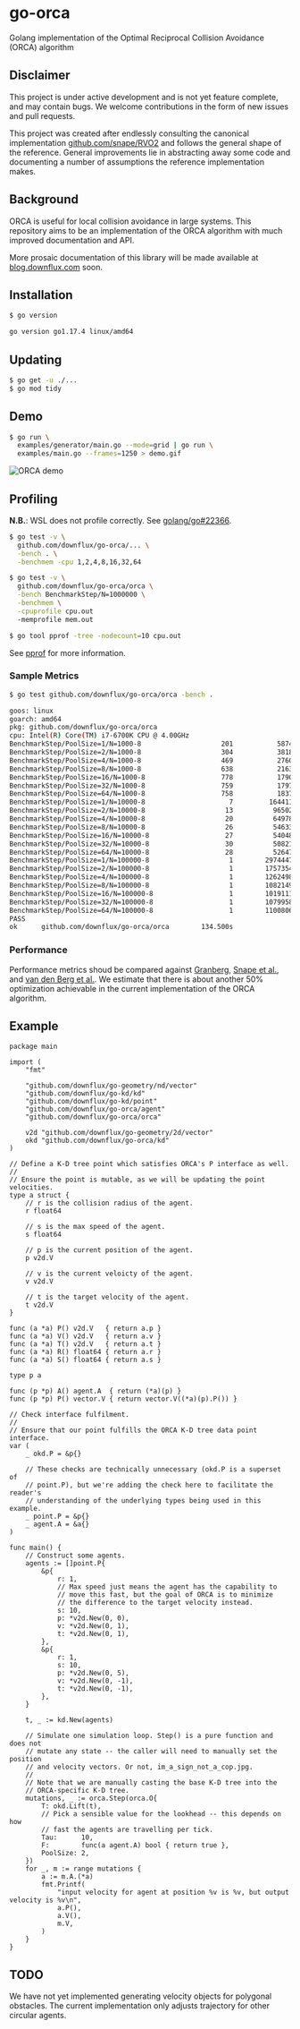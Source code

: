# go-orca
Golang implementation of the Optimal Reciprocal Collision Avoidance (ORCA)
algorithm

## Disclaimer

This project is under active development and is not yet feature complete, and
may contain bugs. We welcome contributions in the form of new issues and pull
requests.

This project was created after endlessly consulting the canonical implementation
[github.com/snape/RVO2](https://github.com/snape/RVO2) and follows the general
shape of the reference. General improvements lie in abstracting away some code
and documenting a number of assumptions the reference implementation makes.

## Background

ORCA is useful for local collision avoidance in large systems.  This repository
aims to be an implementation of the ORCA algorithm with much improved
documentation and API.

More prosaic documentation of this library will be made available at
[blog.downflux.com](https://blog.downflux.com) soon.

## Installation

```bash
$ go version

go version go1.17.4 linux/amd64
```

## Updating

```bash
$ go get -u ./...
$ go mod tidy
```

## Demo

```bash
$ go run \
  examples/generator/main.go --mode=grid | go run \
  examples/main.go --frames=1250 > demo.gif
```

![ORCA demo](examples/output/animation.gif)

## Profiling

**N.B.**: WSL does not profile correctly. See
[golang/go#22366](https://github.com/golang/go/issues/22366).

```bash
$ go test -v \
  github.com/downflux/go-orca/... \
  -bench . \
  -benchmem -cpu 1,2,4,8,16,32,64

$ go test -v \
  github.com/downflux/go-orca/orca \
  -bench BenchmarkStep/N=1000000 \
  -benchmem \
  -cpuprofile cpu.out
  -memprofile mem.out

$ go tool pprof -tree -nodecount=10 cpu.out
```

See [pprof](https://github.com/google/pprof/blob/master/README.md) for more
information.

### Sample Metrics

```bash
$ go test github.com/downflux/go-orca/orca -bench .

goos: linux
goarch: amd64
pkg: github.com/downflux/go-orca/orca
cpu: Intel(R) Core(TM) i7-6700K CPU @ 4.00GHz
BenchmarkStep/PoolSize=1/N=1000-8                    201           5874149 ns/op
BenchmarkStep/PoolSize=2/N=1000-8                    304           3818542 ns/op
BenchmarkStep/PoolSize=4/N=1000-8                    469           2760155 ns/op
BenchmarkStep/PoolSize=8/N=1000-8                    638           2163011 ns/op
BenchmarkStep/PoolSize=16/N=1000-8                   778           1790053 ns/op
BenchmarkStep/PoolSize=32/N=1000-8                   759           1797966 ns/op
BenchmarkStep/PoolSize=64/N=1000-8                   758           1837833 ns/op
BenchmarkStep/PoolSize=1/N=10000-8                     7         164411857 ns/op
BenchmarkStep/PoolSize=2/N=10000-8                    13          96502769 ns/op
BenchmarkStep/PoolSize=4/N=10000-8                    20          64978580 ns/op
BenchmarkStep/PoolSize=8/N=10000-8                    26          54633023 ns/op
BenchmarkStep/PoolSize=16/N=10000-8                   27          54048937 ns/op
BenchmarkStep/PoolSize=32/N=10000-8                   30          50821777 ns/op
BenchmarkStep/PoolSize=64/N=10000-8                   28          52647196 ns/op
BenchmarkStep/PoolSize=1/N=100000-8                    1        29744473100 ns/op
BenchmarkStep/PoolSize=2/N=100000-8                    1        17573546400 ns/op
BenchmarkStep/PoolSize=4/N=100000-8                    1        12624980100 ns/op
BenchmarkStep/PoolSize=8/N=100000-8                    1        10821498000 ns/op
BenchmarkStep/PoolSize=16/N=100000-8                   1        10191115200 ns/op
BenchmarkStep/PoolSize=32/N=100000-8                   1        10799581500 ns/op
BenchmarkStep/PoolSize=64/N=100000-8                   1        11008062500 ns/op
PASS
ok      github.com/downflux/go-orca/orca        134.500s
```

### Performance

Performance metrics shoud be compared against [Granberg][1], [Snape et al.][2],
and [van den Berg et al.][3]. We estimate that there is about another 50%
optimization achievable in the current implementation of the ORCA algorithm.

## Example

```golang
package main

import (
	"fmt"

	"github.com/downflux/go-geometry/nd/vector"
	"github.com/downflux/go-kd/kd"
	"github.com/downflux/go-kd/point"
	"github.com/downflux/go-orca/agent"
	"github.com/downflux/go-orca/orca"

	v2d "github.com/downflux/go-geometry/2d/vector"
	okd "github.com/downflux/go-orca/kd"
)

// Define a K-D tree point which satisfies ORCA's P interface as well.
//
// Ensure the point is mutable, as we will be updating the point velocities.
type a struct {
	// r is the collision radius of the agent.
	r float64

	// s is the max speed of the agent.
	s float64

	// p is the current position of the agent.
	p v2d.V

	// v is the current veloicty of the agent.
	v v2d.V

	// t is the target velocity of the agent.
	t v2d.V
}

func (a *a) P() v2d.V   { return a.p }
func (a *a) V() v2d.V   { return a.v }
func (a *a) T() v2d.V   { return a.t }
func (a *a) R() float64 { return a.r }
func (a *a) S() float64 { return a.s }

type p a

func (p *p) A() agent.A  { return (*a)(p) }
func (p *p) P() vector.V { return vector.V((*a)(p).P()) }

// Check interface fulfilment.
//
// Ensure that our point fulfills the ORCA K-D tree data point interface.
var (
	_ okd.P = &p{}

	// These checks are technically unnecessary (okd.P is a superset of
	// point.P), but we're adding the check here to facilitate the reader's
	// understanding of the underlying types being used in this example.
	_ point.P = &p{}
	_ agent.A = &a{}
)

func main() {
	// Construct some agents.
	agents := []point.P{
		&p{
			r: 1,
			// Max speed just means the agent has the capability to
			// move this fast, but the goal of ORCA is to minimize
			// the difference to the target velocity instead.
			s: 10,
			p: *v2d.New(0, 0),
			v: *v2d.New(0, 1),
			t: *v2d.New(0, 1),
		},
		&p{
			r: 1,
			s: 10,
			p: *v2d.New(0, 5),
			v: *v2d.New(0, -1),
			t: *v2d.New(0, -1),
		},
	}

	t, _ := kd.New(agents)

	// Simulate one simulation loop. Step() is a pure function and does not
	// mutate any state -- the caller will need to manually set the position
	// and velocity vectors. Or not, im_a_sign_not_a_cop.jpg.
	//
	// Note that we are manually casting the base K-D tree into the
	// ORCA-specific K-D tree.
	mutations, _ := orca.Step(orca.O{
		T: okd.Lift(t),
		// Pick a sensible value for the lookhead -- this depends on how
		// fast the agents are travelling per tick.
		Tau:      10,
		F:        func(a agent.A) bool { return true },
		PoolSize: 2,
	})
	for _, m := range mutations {
		a := m.A.(*a)
		fmt.Printf(
			"input velocity for agent at position %v is %v, but output velocity is %v\n",
			a.P(),
			a.V(),
			m.V,
		)
	}
}
```

## TODO

We have not yet implemented generating velocity objects for polygonal obstacles.
The current implementation only adjusts trajectory for other circular agents.

[1]: https://arongranberg.com/astar/docs_beta/local-avoidance.html
[2]: https://www.intel.com/content/www/us/en/developer/articles/technical/reciprocal-collision-avoidance-and-navigation-for-video-games.html
[3]: http://emotion.inrialpes.fr/fraichard/safety2010/10-vandenberg-etal-icraw.pdf
[4]: https://github.com/snape/RVO2
